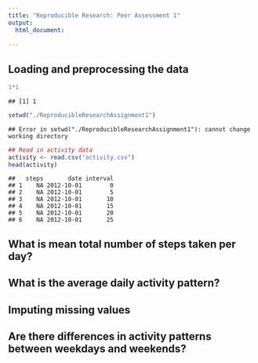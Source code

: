 ```yaml
---
title: "Reproducible Research: Peer Assessment 1"
output: 
  html_document:
    
---
```



## Loading and preprocessing the data



```r
1*1
```

```
## [1] 1
```

```r
setwd("./ReproducibleResearchAssignment1")
```

```
## Error in setwd("./ReproducibleResearchAssignment1"): cannot change working directory
```

```r
## Read in activity data
activity <- read.csv("activity.csv")
head(activity)
```

```
##   steps       date interval
## 1    NA 2012-10-01        0
## 2    NA 2012-10-01        5
## 3    NA 2012-10-01       10
## 4    NA 2012-10-01       15
## 5    NA 2012-10-01       20
## 6    NA 2012-10-01       25
```

## What is mean total number of steps taken per day?



## What is the average daily activity pattern?



## Imputing missing values



## Are there differences in activity patterns between weekdays and weekends?
